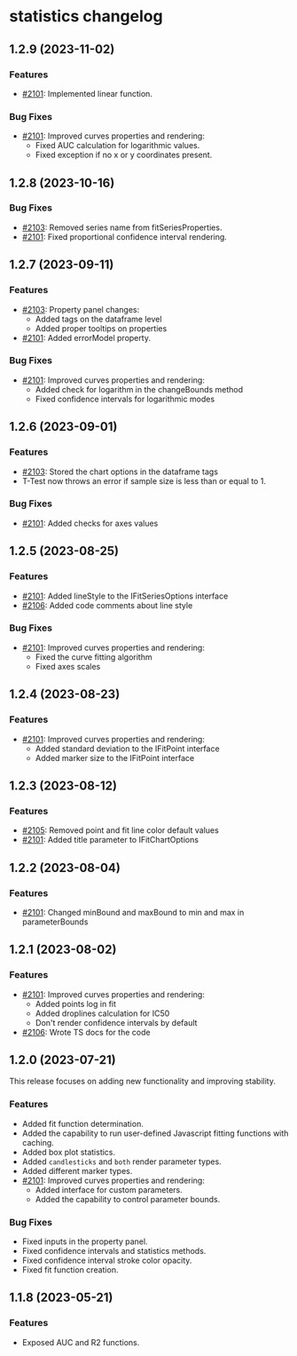 # statistics changelog

## 1.2.9 (2023-11-02)

### Features

* [#2101](https://github.com/datagrok-ai/public/issues/2101): Implemented linear function.

### Bug Fixes

* [#2101](https://github.com/datagrok-ai/public/issues/2101): Improved curves properties and rendering:
  * Fixed AUC calculation for logarithmic values.
  * Fixed exception if no x or y coordinates present.

## 1.2.8 (2023-10-16)

### Bug Fixes

* [#2103](https://github.com/datagrok-ai/public/issues/2103): Removed series name from fitSeriesProperties.
* [#2101](https://github.com/datagrok-ai/public/issues/2101): Fixed proportional confidence interval rendering.

## 1.2.7 (2023-09-11)

### Features

* [#2103](https://github.com/datagrok-ai/public/issues/2103): Property panel changes:
  * Added tags on the dataframe level
  * Added proper tooltips on properties
* [#2101](https://github.com/datagrok-ai/public/issues/2101): Added errorModel property.

### Bug Fixes

* [#2101](https://github.com/datagrok-ai/public/issues/2101): Improved curves properties and rendering:
  * Added check for logarithm in the changeBounds method
  * Fixed confidence intervals for logarithmic modes

## 1.2.6 (2023-09-01)

### Features

* [#2103](https://github.com/datagrok-ai/public/issues/2103): Stored the chart options in the dataframe tags
* T-Test now throws an error if sample size is less than or equal to 1.

### Bug Fixes

* [#2101](https://github.com/datagrok-ai/public/issues/2101): Added checks for axes values

## 1.2.5 (2023-08-25)

### Features

* [#2101](https://github.com/datagrok-ai/public/issues/2101): Added lineStyle to the IFitSeriesOptions interface
* [#2106](https://github.com/datagrok-ai/public/issues/2106): Added code comments about line style
  
### Bug Fixes

* [#2101](https://github.com/datagrok-ai/public/issues/2101): Improved curves properties and rendering:
  * Fixed the curve fitting algorithm
  * Fixed axes scales

## 1.2.4 (2023-08-23)

### Features

* [#2101](https://github.com/datagrok-ai/public/issues/2101): Improved curves properties and rendering:
  * Added standard deviation to the IFitPoint interface
  * Added marker size to the IFitPoint interface

## 1.2.3 (2023-08-12)

### Features

* [#2105](https://github.com/datagrok-ai/public/issues/2105): Removed point and fit line color default values
* [#2101](https://github.com/datagrok-ai/public/issues/2101): Added title parameter to IFitChartOptions

## 1.2.2 (2023-08-04)

### Features

* [#2101](https://github.com/datagrok-ai/public/issues/2101): Changed minBound and maxBound to min and max in parameterBounds

## 1.2.1 (2023-08-02)

### Features

* [#2101](https://github.com/datagrok-ai/public/issues/2101): Improved curves properties and rendering:
  * Added points log in fit
  * Added droplines calculation for IC50
  * Don't render confidence intervals by default
* [#2106](https://github.com/datagrok-ai/public/issues/2106): Wrote TS docs for the code

## 1.2.0 (2023-07-21)

This release focuses on adding new functionality and improving stability.

### Features

* Added fit function determination.
* Added the capability to run user-defined Javascript fitting functions with caching.
* Added box plot statistics.
* Added `candlesticks` and `both` render parameter types.
* Added different marker types.
* [#2101](https://github.com/datagrok-ai/public/issues/2101): Improved curves properties and rendering:
  * Added interface for custom parameters.
  * Added the capability to control parameter bounds.

### Bug Fixes

* Fixed inputs in the property panel.
* Fixed confidence intervals and statistics methods.
* Fixed confidence interval stroke color opacity.
* Fixed fit function creation.

## 1.1.8 (2023-05-21)

### Features

* Exposed AUC and R2 functions.
